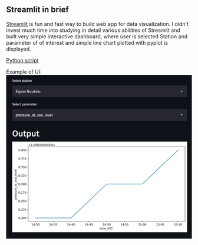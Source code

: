 ## Streamlit in brief

[Streamlit](https://streamlit.io/) is fun and fast way to build web app for data visualization.
I didn't invest much time into studying in detail various abilities of Streamlit and built very simple interactive dashboard, where user is selected Station and parameter of of interest and simple line chart plotted with pyplot is displayed. 

[Python script](https://github.com/ksenia-tabakova/api-kafka-spark-mongodb-streamlit_pipeline/blob/main/Streamlit/streamlit-app.py)

Example of UI:
![streamlit example](./streamlit-app-screenshot.png)
